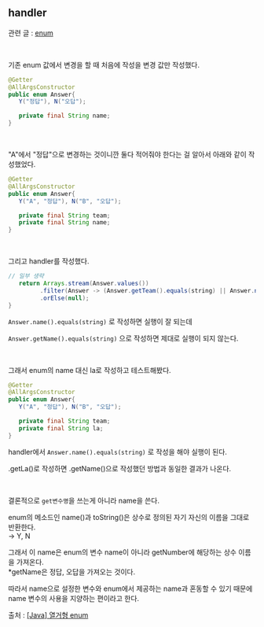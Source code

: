 ## handler                          
관련 글 : [enum](https://haedal-uni.github.io/posts/enum/)

<br>

기존 enum 값에서 변경을 할 때 처음에 작성을 변경 값만 작성했다.                         
```java
@Getter
@AllArgsConstructor
public enum Answer{
   Y("정답"), N("오답");

   private final String name;
}
```
<br>

"A"에서 "정답"으로 변경하는 것이니깐 둘다 적어줘야 한다는 걸 알아서 아래와 같이 작성했었다.                         

```java
@Getter
@AllArgsConstructor
public enum Answer{
   Y("A", "정답"), N("B", "오답");

   private final String team;
   private final String name;
}
```

<br>

그리고 handler를 작성했다.                         

```java
// 일부 생략
   return Arrays.stream(Answer.values())
         .filter(Answer -> (Answer.getTeam().equals(string) || Answer.name().equals(string)))
         .orElse(null);
}
```
`Answer.name().equals(string)` 로 작성하면 실행이 잘 되는데                         

`Answer.getName().equals(string)` 으로 작성하면 제대로 실행이 되지 않는다.                         

<br>

그래서 enum의 name 대신 la로 작성하고 테스트해봤다.                         

```java
@Getter
@AllArgsConstructor
public enum Answer{
   Y("A", "정답"), N("B", "오답");

   private final String team;
   private final String la;
}
```
handler에서 `Answer.name().equals(string)` 로 작성을 해야 실행이 된다.                         

.getLa()로 작성하면 .getName()으로 작성했던 방법과 동일한 결과가 나온다.                         

<br>

결론적으로 `get변수명`을 쓰는게 아니라 name을 쓴다.                          

enum의 메소드인 name()과 toString()은 상수로 정의된 자기 자신의 이름을 그대로 반환한다.                           
→ Y, N                                      
                                
그래서 이 name은 enum의 변수 name이 아니라 getNumber에 해당하는 상수 이름을 가져온다.                                  
*getName은 정답, 오답을 가져오는 것이다.                         
                         
따라서 name으로 설정한 변수와 enum에서 제공하는 name과 혼동할 수 있기 때문에                   
name 변수의 사용을 지양하는 편이라고 한다.                                              
                         
출처 : [[Java] 열거형 enum](https://noritersand.github.io/java/java-%EC%97%B4%EA%B1%B0%ED%98%95-enum/)                         
